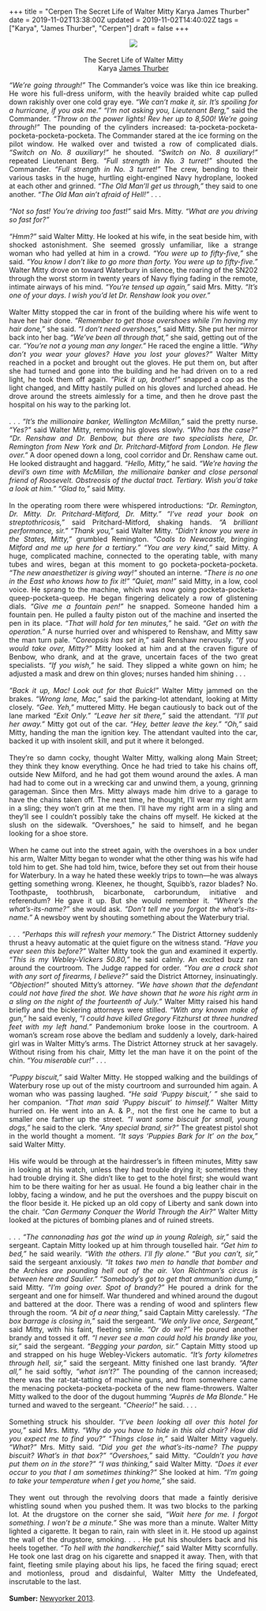 +++
title = "Cerpen The Secret Life of Walter Mitty Karya James Thurber"
date = 2019-11-02T13:38:00Z
updated = 2019-11-02T14:40:02Z
tags = ["Karya", "James Thurber", "Cerpen"]
draft = false
+++

<div dir="ltr" style="text-align: left;" trbidi="on"><div dir="ltr" style="text-align: justify;" trbidi="on"><div class="separator" style="clear: both; text-align: center;"><img border="0" data-original-height="300" data-original-width="780" src="https://1.bp.blogspot.com/-WzTcFDveB54/Xb0kWr0qKNI/AAAAAAAAU2E/NN9QstAPvlIgLsWDewydoJ8oP-WnxkbtACLcBGAsYHQ/s1600/imagination.jpg" /></div><div style="text-align: center;"><br /></div><div style="text-align: center;">The Secret Life of Walter Mitty</div><div style="text-align: center;">Karya <a href="https://en.wikipedia.org/wiki/James_Thurber" target="_blank">James Thurber</a></div><br /><i>“We’re going through!”</i> The Commander’s voice was like thin ice breaking. He wore his full-dress uniform, with the heavily braided white cap pulled down rakishly over one cold gray eye. <i>“We can’t make it, sir. It’s spoiling for a hurricane, if you ask me.” “I’m not asking you, Lieutenant Berg,”</i> said the Commander. <i>“Throw on the power lights! Rev her up to 8,500! We’re going through!”</i> The pounding of the cylinders increased: ta-pocketa-pocketa-pocketa-pocketa-pocketa. The Commander stared at the ice forming on the pilot window. He walked over and twisted a row of complicated dials. <i>“Switch on No. 8 auxiliary!”</i> he shouted. <i>“Switch on No. 8 auxiliary!”</i> repeated Lieutenant Berg. <i>“Full strength in No. 3 turret!”</i> shouted the Commander. <i>“Full strength in No. 3 turret!”</i> The crew, bending to their various tasks in the huge, hurtling eight-engined Navy hydroplane, looked at each other and grinned. <i>“The Old Man’ll get us through,”</i> they said to one another. <i>“The Old Man ain’t afraid of Hell!”</i> . . .<br /><a name='more'></a><br /><i>“Not so fast! You’re driving too fast!”</i> said Mrs. Mitty. <i>“What are you driving so fast for?”</i><br /><br /><i>“Hmm?” </i>said Walter Mitty. He looked at his wife, in the seat beside him, with shocked astonishment. She seemed grossly unfamiliar, like a strange woman who had yelled at him in a crowd. <i>“You were up to fifty-five,”</i> she said. <i>“You know I don’t like to go more than forty. You were up to fifty-five.”</i> Walter Mitty drove on toward Waterbury in silence, the roaring of the SN202 through the worst storm in twenty years of Navy flying fading in the remote, intimate airways of his mind. <i>“You’re tensed up again,”</i> said Mrs. Mitty. <i>“It’s one of your days. I wish you’d let Dr. Renshaw look you over.”</i><br /><br />Walter Mitty stopped the car in front of the building where his wife went to have her hair done. <i>“Remember to get those overshoes while I’m having my hair done,”</i> she said. <i>“I don’t need overshoes,”</i> said Mitty. She put her mirror back into her bag. <i>“We’ve been all through that,”</i> she said, getting out of the car. <i>“You’re not a young man any longer.”</i> He raced the engine a little. <i>“Why don’t you wear your gloves? Have you lost your gloves?”</i> Walter Mitty reached in a pocket and brought out the gloves. He put them on, but after she had turned and gone into the building and he had driven on to a red light, he took them off again. <i>“Pick it up, brother!”</i> snapped a cop as the light changed, and Mitty hastily pulled on his gloves and lurched ahead. He drove around the streets aimlessly for a time, and then he drove past the hospital on his way to the parking lot.<br /><br />. . . <i>“It’s the millionaire banker, Wellington McMillan,”</i> said the pretty nurse. <i>“Yes?”</i> said Walter Mitty, removing his gloves slowly. <i>“Who has the case?”</i> <i>“Dr. Renshaw and Dr. Benbow, but there are two specialists here, Dr. Remington from New York and Dr. Pritchard-Mitford from London. He flew over.”</i> A door opened down a long, cool corridor and Dr. Renshaw came out. He looked distraught and haggard. <i>“Hello, Mitty,”</i> he said. <i>“We’re having the devil’s own time with McMillan, the millionaire banker and close personal friend of Roosevelt. Obstreosis of the ductal tract. Tertiary. Wish you’d take a look at him.”</i> <i>“Glad to,”</i> said Mitty.<br /><br />In the operating room there were whispered introductions: <i>“Dr. Remington, Dr. Mitty. Dr. Pritchard-Mitford, Dr. Mitty.”</i> <i>“I’ve read your book on streptothricosis,”</i> said Pritchard-Mitford, shaking hands. <i>“A brilliant performance, sir.”</i> <i>“Thank you,”</i> said Walter Mitty. <i>“Didn’t know you were in the States, Mitty,”</i> grumbled Remington. <i>“Coals to Newcastle, bringing Mitford and me up here for a tertiary.”</i> <i>“You are very kind,”</i> said Mitty. A huge, complicated machine, connected to the operating table, with many tubes and wires, began at this moment to go pocketa-pocketa-pocketa. <i>“The new anaesthetizer is giving way!”</i> shouted an interne. <i>“There is no one in the East who knows how to fix it!” “Quiet, man!”</i> said Mitty, in a low, cool voice. He sprang to the machine, which was now going pocketa-pocketa-queep-pocketa-queep. He began fingering delicately a row of glistening dials. <i>“Give me a fountain pen!”</i> he snapped. Someone handed him a fountain pen. He pulled a faulty piston out of the machine and inserted the pen in its place. <i>“That will hold for ten minutes,”</i> he said. <i>“Get on with the operation.”</i> A nurse hurried over and whispered to Renshaw, and Mitty saw the man turn pale. <i>“Coreopsis has set in,”</i> said Renshaw nervously. <i>“If you would take over, Mitty?”</i> Mitty looked at him and at the craven figure of Benbow, who drank, and at the grave, uncertain faces of the two great specialists. <i>“If you wish,”</i> he said. They slipped a white gown on him; he adjusted a mask and drew on thin gloves; nurses handed him shining . . .<br /><br /><i>“Back it up, Mac! Look out for that Buick!”</i> Walter Mitty jammed on the brakes. <i>“Wrong lane, Mac,”</i> said the parking-lot attendant, looking at Mitty closely. <i>“Gee. Yeh,”</i> muttered Mitty. He began cautiously to back out of the lane marked <i>“Exit Only.” “Leave her sit there,”</i> said the attendant. <i>“I’ll put her away.”</i> Mitty got out of the car. <i>“Hey, better leave the key.”</i> <i>“Oh,”</i> said Mitty, handing the man the ignition key. The attendant vaulted into the car, backed it up with insolent skill, and put it where it belonged.<br /><br />They’re so damn cocky, thought Walter Mitty, walking along Main Street; they think they know everything. Once he had tried to take his chains off, outside New Milford, and he had got them wound around the axles. A man had had to come out in a wrecking car and unwind them, a young, grinning garageman. Since then Mrs. Mitty always made him drive to a garage to have the chains taken off. The next time, he thought, I’ll wear my right arm in a sling; they won’t grin at me then. I’ll have my right arm in a sling and they’ll see I couldn’t possibly take the chains off myself. He kicked at the slush on the sidewalk. “Overshoes,” he said to himself, and he began looking for a shoe store.<br /><br />When he came out into the street again, with the overshoes in a box under his arm, Walter Mitty began to wonder what the other thing was his wife had told him to get. She had told him, twice, before they set out from their house for Waterbury. In a way he hated these weekly trips to town—he was always getting something wrong. Kleenex, he thought, Squibb’s, razor blades? No. Toothpaste, toothbrush, bicarbonate, carborundum, initiative and referendum? He gave it up. But she would remember it. <i>“Where’s the what’s-its-name?”</i> she would ask. <i>“Don’t tell me you forgot the what’s-its-name.”</i> A newsboy went by shouting something about the Waterbury trial.<br /><br />. . . <i>“Perhaps this will refresh your memory.”</i> The District Attorney suddenly thrust a heavy automatic at the quiet figure on the witness stand. <i>“Have you ever seen this before?”</i> Walter Mitty took the gun and examined it expertly. <i>“This is my Webley-Vickers 50.80,”</i> he said calmly. An excited buzz ran around the courtroom. The Judge rapped for order. <i>“You are a crack shot with any sort of firearms, I believe?”</i> said the District Attorney, insinuatingly. <i>“Objection!”</i> shouted Mitty’s attorney. <i>“We have shown that the defendant could not have fired the shot. We have shown that he wore his right arm in a sling on the night of the fourteenth of July.”</i> Walter Mitty raised his hand briefly and the bickering attorneys were stilled. <i>“With any known make of gun,”</i> he said evenly, <i>“I could have killed Gregory Fitzhurst at three hundred feet with my left hand.”</i> Pandemonium broke loose in the courtroom. A woman’s scream rose above the bedlam and suddenly a lovely, dark-haired girl was in Walter Mitty’s arms. The District Attorney struck at her savagely. Without rising from his chair, Mitty let the man have it on the point of the chin. <i>“You miserable cur!”</i> . . .<br /><br /><i>“Puppy biscuit,”</i> said Walter Mitty. He stopped walking and the buildings of Waterbury rose up out of the misty courtroom and surrounded him again. A woman who was passing laughed. <i>“He said ‘Puppy biscuit,’ ”</i> she said to her companion. <i>“That man said ‘Puppy biscuit’ to himself.”</i> Walter Mitty hurried on. He went into an A. &amp; P., not the first one he came to but a smaller one farther up the street. <i>“I want some biscuit for small, young dogs,”</i> he said to the clerk. <i>“Any special brand, sir?”</i> The greatest pistol shot in the world thought a moment. <i>“It says ‘Puppies Bark for It’ on the box,”</i> said Walter Mitty.<br /><br />His wife would be through at the hairdresser’s in fifteen minutes, Mitty saw in looking at his watch, unless they had trouble drying it; sometimes they had trouble drying it. She didn’t like to get to the hotel first; she would want him to be there waiting for her as usual. He found a big leather chair in the lobby, facing a window, and he put the overshoes and the puppy biscuit on the floor beside it. He picked up an old copy of Liberty and sank down into the chair. <i>“Can Germany Conquer the World Through the Air?”</i> Walter Mitty looked at the pictures of bombing planes and of ruined streets.<br /><br />. . . <i>“The cannonading has got the wind up in young Raleigh, sir,”</i> said the sergeant. Captain Mitty looked up at him through touselled hair. <i>“Get him to bed,”</i> he said wearily. <i>“With the others. I’ll fly alone.” “But you can’t, sir,”</i> said the sergeant anxiously. <i>“It takes two men to handle that bomber and the Archies are pounding hell out of the air. Von Richtman’s circus is between here and Saulier.” “Somebody’s got to get that ammunition dump,”</i> said Mitty. <i>“I’m going over. Spot of brandy?”</i> He poured a drink for the sergeant and one for himself. War thundered and whined around the dugout and battered at the door. There was a rending of wood and splinters flew through the room. <i>“A bit of a near thing,”</i> said Captain Mitty carelessly. <i>“The box barrage is closing in,”</i> said the sergeant. <i>“We only live once, Sergeant,”</i> said Mitty, with his faint, fleeting smile. <i>“Or do we?”</i> He poured another brandy and tossed it off. <i>“I never see a man could hold his brandy like you, sir,”</i> said the sergeant. <i>“Begging your pardon, sir.”</i> Captain Mitty stood up and strapped on his huge Webley-Vickers automatic. <i>“It’s forty kilometres through hell, sir,”</i> said the sergeant. Mitty finished one last brandy. <i>“After all,”</i> he said softly, <i>“what isn’t?”</i> The pounding of the cannon increased; there was the rat-tat-tatting of machine guns, and from somewhere came the menacing pocketa-pocketa-pocketa of the new flame-throwers. Walter Mitty walked to the door of the dugout humming <i>“Auprès de Ma Blonde.”</i> He turned and waved to the sergeant. <i>“Cheerio!”</i> he said. . . .<br /><br />Something struck his shoulder. <i>“I’ve been looking all over this hotel for you,”</i> said Mrs. Mitty. <i>“Why do you have to hide in this old chair? How did you expect me to find you?” “Things close in,”</i> said Walter Mitty vaguely. <i>“What?”</i> Mrs. Mitty said. <i>“Did you get the what’s-its-name? The puppy biscuit? What’s in that box?” “Overshoes,”</i> said Mitty. <i>“Couldn’t you have put them on in the store?” “I was thinking,”</i> said Walter Mitty. <i>“Does it ever occur to you that I am sometimes thinking?”</i> She looked at him. <i>“I’m going to take your temperature when I get you home,”</i> she said.<br /><br />They went out through the revolving doors that made a faintly derisive whistling sound when you pushed them. It was two blocks to the parking lot. At the drugstore on the corner she said, <i>“Wait here for me. I forgot something. I won’t be a minute.”</i> She was more than a minute. Walter Mitty lighted a cigarette. It began to rain, rain with sleet in it. He stood up against the wall of the drugstore, smoking. . . . He put his shoulders back and his heels together. <i>“To hell with the handkerchief,”</i> said Walter Mitty scornfully. He took one last drag on his cigarette and snapped it away. Then, with that faint, fleeting smile playing about his lips, he faced the firing squad; erect and motionless, proud and disdainful, Walter Mitty the Undefeated, inscrutable to the last.</div><div style="text-align: justify;"><br /></div><div style="text-align: justify;"><b>Sumber:</b> <a href="https://www.newyorker.com/magazine/1939/03/18/the-secret-life-of-walter-james-thurber" target="_blank">Newyorker 2013</a>.</div></div>

